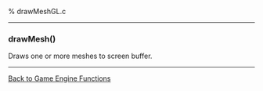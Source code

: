% drawMeshGL.c

---

### drawMesh()

Draws one or more meshes to screen buffer.

---

[Back to Game Engine Functions](index.html)

